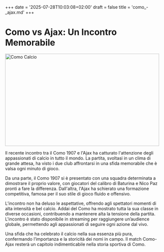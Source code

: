+++
date = '2025-07-28T10:03:08+02:00'
draft = false
title = 'como_-_ajax.md'
+++

# Como vs Ajax: Un Incontro Memorabile

<img src="https://upload.wikimedia.org/wikipedia/commons/9/98/Como_Calcio_1971-72.jpg" alt="Como Calcio" width="500" height="300">

Il recente incontro tra il Como 1907 e l'Ajax ha catturato l'attenzione degli appassionati di calcio in tutto il mondo. La partita, svoltasi in un clima di grande attesa, ha visto i due club affrontarsi in una sfida memorabile che è valsa ogni minuto di gioco.

Da una parte, il Como 1907 si è presentato con una squadra determinata a dimostrare il proprio valore, con giocatori del calibro di Baturina e Nico Paz pronti a fare la differenza. Dall'altra, l'Ajax ha schierato una formazione competitiva, famosa per il suo stile di gioco fluido e offensivo.

L’incontro non ha deluso le aspettative, offrendo agli spettatori momenti di alta intensità e bel calcio. Addai del Como ha mostrato tutta la sua classe in diverse occasioni, contribuendo a mantenere alta la tensione della partita. L'incontro è stato disponibile in streaming per raggiungere un’audience globale, permettendo agli appassionati di seguire ogni azione dal vivo.

Una sfida che ha celebrato il calcio nella sua essenza più pura, confermando l’importanza e la storicità dei nomi in campo. Il match Como-Ajax resterà un capitolo indimenticabile nella storia sportiva di Como.